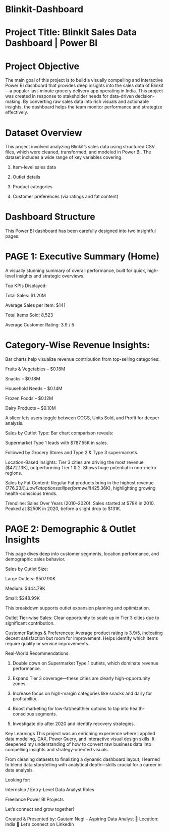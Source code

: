 # Blinkit-Dashboard
# Project Title: Blinkit Sales Data Dashboard | Power BI
# Project Objective
The main goal of this project is to build a visually compelling and interactive Power BI dashboard that provides deep insights into the sales data of Blinkit—a popular last-minute grocery delivery app operating in India. This project was created in response to stakeholder needs for data-driven decision-making. By converting raw sales data into rich visuals and actionable insights, the dashboard helps the team monitor performance and strategize effectively.

# Dataset Overview
This project involved analyzing Blinkit’s sales data using structured CSV files, which were cleaned, transformed, and modeled in Power BI. The dataset includes a wide range of key variables covering:

1. Item-level sales data

2. Outlet details

3. Product categories

4. Customer preferences (via ratings and fat content)

# Dashboard Structure
This Power BI dashboard has been carefully designed into two insightful pages:

# PAGE 1: Executive Summary (Home)
A visually stunning summary of overall performance, built for quick, high-level insights and strategic overviews.

Top KPIs Displayed:

Total Sales: $1.20M

Average Sales per Item:  $141

Total Items Sold:  8,523

Average Customer Rating:  3.9 / 5

# Category-Wise Revenue Insights:
Bar charts help visualize revenue contribution from top-selling categories:

Fruits & Vegetables – $0.18M

Snacks – $0.18M

Household Needs – $0.14M

Frozen Foods – $0.12M

Dairy Products – $0.10M

A slicer lets users toggle between COGS, Units Sold, and Profit for deeper analysis.

Sales by Outlet Type:
Bar chart comparison reveals:

Supermarket Type 1 leads with $787.55K in sales.

Followed by Grocery Stores and Type 2 & Type 3 supermarkets.

Location-Based Insights:
Tier 3 cities are driving the most revenue ($472.13K), outperforming Tier 1 & 2. Shows huge potential in non-metro regions.

Sales by Fat Content:
Regular Fat products bring in the highest revenue ($776.23K).
Low Fat options still perform well ($425.36K), highlighting growing health-conscious trends.

Trendline: Sales Over Years (2010–2020):
Sales started at $78K in 2010.
Peaked at $250K in 2020, before a slight drop to $131K.

# PAGE 2: Demographic & Outlet Insights
This page dives deep into customer segments, location performance, and demographic sales behavior.

Sales by Outlet Size:

Large Outlets: $507.90K

Medium: $444.79K

Small: $248.99K

This breakdown supports outlet expansion planning and optimization.

Outlet Tier-wise Sales:
Clear opportunity to scale up in Tier 3 cities due to significant contribution.

Customer Ratings & Preferences:
Average product rating is 3.9/5, indicating decent satisfaction but room for improvement.
Helps identify which items require quality or service improvements.

Real-World Recommendations:

1. Double down on Supermarket Type 1 outlets, which dominate revenue performance.

2. Expand Tier 3 coverage—these cities are clearly high-opportunity zones.

3. Increase focus on high-margin categories like snacks and dairy for profitability.

4. Boost marketing for low-fat/healthier options to tap into health-conscious segments.

5. Investigate dip after 2020 and identify recovery strategies.

Key Learnings
This project was an enriching experience where I applied data modeling, DAX, Power Query, and interactive visual design skills. It deepened my understanding of how to convert raw business data into compelling insights and strategy-oriented visuals.

From cleaning datasets to finalizing a dynamic dashboard layout, I learned to blend data storytelling with analytical depth—skills crucial for a career in data analysis.

Looking for:

Internship / Entry-Level Data Analyst Roles

Freelance Power BI Projects

Let’s connect and grow together!

Created & Presented by:
Gautam Negi – Aspiring Data Analyst
📍 Location: India
🔗 Let’s connect on LinkedIn
